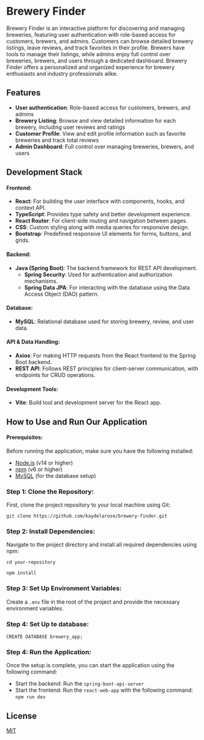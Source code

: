 
# Brewery Finder

Brewery Finder is an interactive platform for discovering and managing breweries, featuring user authentication with role-based access for customers, brewers, and admins. Customers can browse detailed brewery listings, leave reviews, and track favorites in their profile. Brewers have tools to manage their listings, while admins enjoy full control over breweries, brewers, and users through a dedicated dashboard. Brewery Finder offers a personalized and organized experience for brewery enthusiasts and industry professionals alike.

## Features

- **User authentication**: Role-based access for customers, brewers, and admins 
- **Brewery Listing**: Browse and view detailed information for each brewery, including user reviews and ratings
- **Customer Profile**: View and edit profile information such as favorite breweries and track total reviews
- **Admin Dashboard**: Full control over managing breweries, brewers, and users


## Development Stack

#### **Frontend:**
- **React**: For building the user interface with components, hooks, and context API.
- **TypeScript**: Provides type safety and better development experience.
- **React Router**: For client-side routing and navigation between pages.
- **CSS**: Custom styling along with media queries for responsive design.
- **Bootstrap**: Predefined responsive UI elements for forms, buttons, and grids.

#### **Backend:**
- **Java (Spring Boot)**: The backend framework for REST API development.
  - **Spring Security**: Used for authentication and authorization mechanisms.
  - **Spring Data JPA**: For interacting with the database using the Data Access Object (DAO) pattern.

#### **Database:**
- **MySQL**: Relational database used for storing brewery, review, and user data.

#### **API & Data Handling:**
- **Axios**: For making HTTP requests from the React frontend to the Spring Boot backend.
- **REST API**: Follows REST principles for client-server communication, with endpoints for CRUD operations.

#### **Development Tools:**
- **Vite**: Build tool and development server for the React app.
## How to Use and Run Our Application

#### Prerequisites:

Before running the application, make sure you have the following installed:

- [Node.js](https://nodejs.org/) (v14 or higher)
- [npm](https://www.npmjs.com/) (v6 or higher)
- [MySQL](https://dev.mysql.com/downloads/mysql/) (for the database setup)

### Step 1: Clone the Repository:

First, clone the project repository to your local machine using Git:

`git clone https://github.com/kaydelarose/brewery-finder.git `

### Step 2: Install Dependencies:

Navigate to the project directory and install all required dependencies using npm:

`cd your-repository`

`npm install`

### Step 3: Set Up Environment Variables:

Create a `.env` file in the root of the project and provide the necessary environment variables.

### Step 4: Set Up te database:

`CREATE DATABASE brewery_app;`

### Step 4: Run the Application:

Once the setup is complete, you can start the application using the following command:
- Start the backend: Run the `spring-boot-api-server`
- Start the frontend: Run the `react-web-app` with the following command:
`npm run dev`

## License

[MIT](https://choosealicense.com/licenses/mit/)

